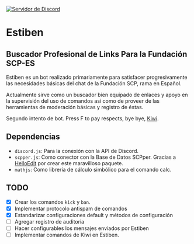 [![Servidor de Discord](https://img.shields.io/badge/Support-Discord%20Server-blue.svg)](https://discord.gg/feKKpcY)

# Estiben 
## Buscador Profesional de Links Para la Fundación SCP-ES

Estiben es un bot realizado primariamente para satisfacer progresivamente las necesidades básicas del chat de la Fundación SCP, rama en Español.

Actualmente sirve como un buscador bien equipado de enlaces y apoyo en la supervisión del uso de comandos así como de proveer de las herramientas de moderación básicas y registro de éstas.

Segundo intento de bot. Press F to pay respects, bye bye, [Kiwi](http://github.com/Andres2055/Kiwi-bot).

## Dependencias

- `discord.js`: Para la conexión con la API de Discord. 
- `scpper.js`: Como conector con la Base de Datos SCPper. Gracias a [HelloEdit](https://github.com/HelloEdit) por crear este maravilloso paquete.
- `mathjs`: Como librería de cálculo simbólico para el comando calc.

## TODO

- [x] Crear los comandos ``kick`` y ``ban``.
- [x] Implementar protocolo antispam de comandos
- [x] Estandarizar configuraciones default y métodos de configuración
- [ ] Agregar registro de auditoria
- [ ] Hacer configurables los mensajes enviados por Estiben
- [ ] Implementar comandos de Kiwi en Estiben.
